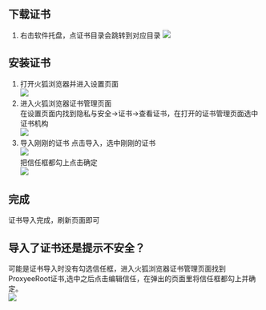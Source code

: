 ## 下载证书
1. 右击软件托盘，点证书目录会跳转到对应目录
![](https://github.com/monkeyWie/proxyee-down/raw/master/.guide/common/firefox-ca/imgs/1-1.png)    
## 安装证书
1. 打开火狐浏览器并进入设置页面  
![](https://github.com/monkeyWie/proxyee-down/raw/master/.guide/common/firefox-ca/imgs/2-1.png)  
2. 进入火狐浏览器证书管理页面  
在设置页面内找到隐私与安全->证书->查看证书，在打开的证书管理页面选中证书机构  
![](https://github.com/monkeyWie/proxyee-down/raw/master/.guide/common/firefox-ca/imgs/2-2.png)  
3. 导入刚刚的证书
点击导入，选中刚刚的证书  
![](https://github.com/monkeyWie/proxyee-down/raw/master/.guide/common/firefox-ca/imgs/2-3-1.png)  
把信任框都勾上点击确定  
![](https://github.com/monkeyWie/proxyee-down/raw/master/.guide/common/firefox-ca/imgs/2-3-2.png)  
## 完成
证书导入完成，刷新页面即可
## 导入了证书还是提示不安全？
可能是证书导入时没有勾选信任框，进入火狐浏览器证书管理页面找到ProxyeeRoot证书,选中之后点击编辑信任，在弹出的页面里将信任框都勾上并确定。    
![](https://github.com/monkeyWie/proxyee-down/raw/master/.guide/common/firefox-ca/imgs/4-1.png)  